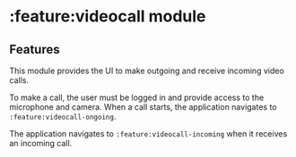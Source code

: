 # :feature:videocall module

## Features

This module provides the UI to make outgoing and receive incoming video calls.

To make a call, the user must be logged in and provide access to the microphone and camera.
When a call starts, the application navigates to `:feature:videocall-ongoing`.

The application navigates to `:feature:videocall-incoming` when it receives an incoming call.
